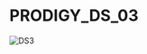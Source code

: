 # PRODIGY_DS_03
![DS3](https://github.com/user-attachments/assets/d5c0b712-90d0-4b23-9597-ba79d903a695)
